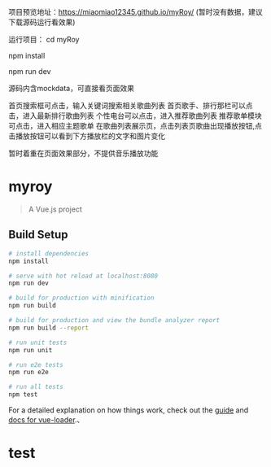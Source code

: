 项目预览地址：https://miaomiao12345.github.io/myRoy/
(暂时没有数据，建议下载源码运行看效果)

运行项目：
cd myRoy

npm install

npm run dev

源码内含mockdata，可直接看页面效果

首页搜索框可点击，输入关键词搜索相关歌曲列表
首页歌手、排行那栏可以点击，进入最新排行歌曲列表
个性电台可以点击，进入推荐歌曲列表
推荐歌单模块可点击，进入相应主题歌单
在歌曲列表展示页，点击列表页歌曲出现播放按钮,点击播放按钮可以看到下方播放栏的文字和图片变化

暂时着重在页面效果部分，不提供音乐播放功能

# myroy

> A Vue.js project

## Build Setup

``` bash
# install dependencies
npm install

# serve with hot reload at localhost:8080
npm run dev

# build for production with minification
npm run build

# build for production and view the bundle analyzer report
npm run build --report

# run unit tests
npm run unit

# run e2e tests
npm run e2e

# run all tests
npm test
```

For a detailed explanation on how things work, check out the [guide](http://vuejs-templates.github.io/webpack/) and [docs for vue-loader](http://vuejs.github.io/vue-loader).、
# test
